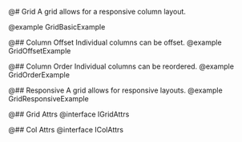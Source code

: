 @# Grid
A grid allows for a responsive column layout.

@example GridBasicExample

@## Column Offset
Individual columns can be offset.
@example GridOffsetExample

@## Column Order
Individual columns can be reordered.
@example GridOrderExample

@## Responsive
A grid allows for responsive layouts.
@example GridResponsiveExample

@## Grid Attrs
@interface IGridAttrs

@## Col Attrs
@interface IColAttrs
